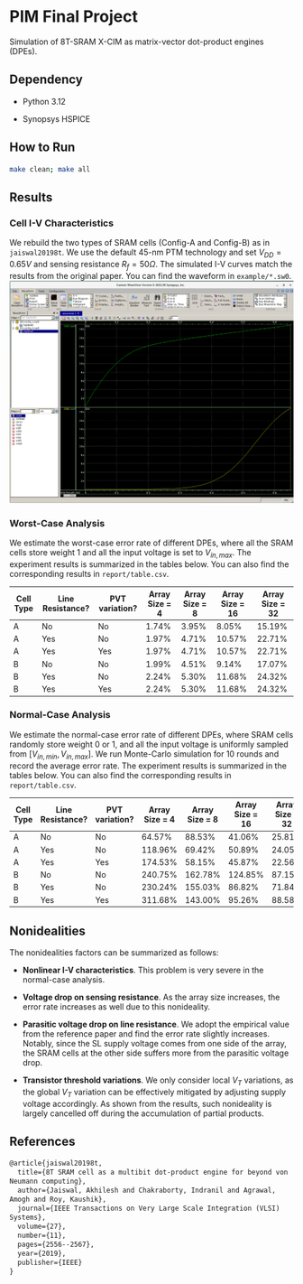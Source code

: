 # PIM Final Project

Simulation of 8T-SRAM X-CIM as matrix-vector dot-product engines (DPEs).

## Dependency

- Python 3.12

- Synopsys HSPICE


## How to Run

```bash
make clean; make all
```

## Results

### Cell I-V Characteristics
We rebuild the two types of SRAM cells (Config-A and Config-B) as in `jaiswal20198t`.
We use the default 45-nm PTM technology and set $V_{DD} = 0.65V$ and sensing resistance $R_{f} = 50 \Omega$.
The simulated I-V curves match the results from the original paper. 
You can find the waveform in `example/*.sw0`.
![IV_curve](./images/IV_curve.PNG)

### Worst-Case Analysis

We estimate the worst-case error rate of different DPEs, where all the SRAM cells store weight $1$ and all the input voltage is set to $V_{in, max}$. 
The experiment results is summarized in the tables below. You can also find the corresponding results in `report/table.csv`.

| Cell Type | Line Resistance?   | PVT variation?        | Array Size = 4 | Array Size = 8 | Array Size = 16 | Array Size = 32 |
|-----------|--------------------|-----------------------|----------------|----------------|-----------------|-----------------|
| A         | No                 | No                    | 1.74%          | 3.95%          | 8.05%           | 15.19%          |
| A         | Yes                | No                    | 1.97%          | 4.71%          | 10.57%          | 22.71%          |
| A         | Yes                | Yes                   | 1.97%          | 4.71%          | 10.57%          | 22.71%          |
| B         | No                 | No                    | 1.99%          | 4.51%          | 9.14%           | 17.07%          |
| B         | Yes                | No                    | 2.24%          | 5.30%          | 11.68%          | 24.32%          |
| B         | Yes                | Yes                   | 2.24%          | 5.30%          | 11.68%          | 24.32%          |

### Normal-Case Analysis

We estimate the normal-case error rate of different DPEs, where SRAM cells randomly store weight $0$ or $1$, and all the input voltage is uniformly sampled from $[V_{in, min}, V_{in, max}]$. 
We run Monte-Carlo simulation for 10 rounds and record the average error rate.
The experiment results is summarized in the tables below. You can also find the corresponding results in `report/table.csv`.

| Cell Type | Line Resistance?   | PVT variation?        | Array Size = 4 | Array Size = 8 | Array Size = 16 | Array Size = 32 |
|-----------|--------------------|-----------------------|----------------|----------------|-----------------|-----------------|
| A         | No                 | No                    | 64.57%         | 88.53%         | 41.06%          | 25.81%          |
| A         | Yes                | No                    | 118.96%        | 69.42%         | 50.89%          | 24.05%          |
| A         | Yes                | Yes                   | 174.53%        | 58.15%         | 45.87%          | 22.56%          |
| B         | No                 | No                    | 240.75%        | 162.78%        | 124.85%         | 87.15%          |
| B         | Yes                | No                    | 230.24%        | 155.03%        | 86.82%          | 71.84%          |
| B         | Yes                | Yes                   | 311.68%        | 143.00%        | 95.26%          | 88.58%          |


## Nonidealities

The nonidealities factors can be summarized as follows:

- **Nonlinear I-V characteristics**. This problem is very severe in the normal-case analysis.

- **Voltage drop on sensing resistance**. As the array size increases, the error rate increases as well due to this nonideality.

- **Parasitic voltage drop on line resistance**. We adopt the empirical value from the reference paper and find the error rate slightly increases. Notably, since the SL supply voltage comes from one side of the array, the SRAM cells at the other side suffers more from the parasitic voltage drop.

- **Transistor threshold variations**. We only consider local $V_T$ variations, as the global $V_T$ variation can be effectively mitigated by adjusting supply voltage accordingly. As shown from the results, such nonideality is largely cancelled off during the accumulation of partial products.

## References

```
@article{jaiswal20198t,
  title={8T SRAM cell as a multibit dot-product engine for beyond von Neumann computing},
  author={Jaiswal, Akhilesh and Chakraborty, Indranil and Agrawal, Amogh and Roy, Kaushik},
  journal={IEEE Transactions on Very Large Scale Integration (VLSI) Systems},
  volume={27},
  number={11},
  pages={2556--2567},
  year={2019},
  publisher={IEEE}
}
```